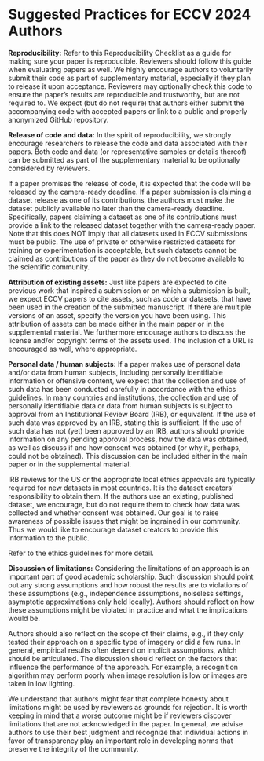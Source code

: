 # Suggested Practices for ECCV 2024 Authors

**Reproducibility:** 
Refer to this Reproducibility Checklist as a guide for making sure your paper is reproducible. Reviewers should follow this guide when evaluating papers as well. We highly encourage authors to voluntarily submit their code as part of supplementary material, especially if they plan to release it upon acceptance. Reviewers may optionally check this code to ensure the paper’s results are reproducible and trustworthy, but are not required to. We expect (but do not require) that authors either submit the accompanying code with accepted papers or link to a public and properly anonymized GitHub repository. 

**Release of code and data:** In the spirit of reproducibility, we strongly encourage researchers to release the code and data associated with their papers. Both code and data (or representative samples or details thereof) can be submitted as part of the supplementary material to be optionally considered by reviewers. 

If a paper promises the release of code, it is expected that the code will be released by the camera-ready deadline. If a paper submission is claiming a dataset release as one of its contributions, the authors must make the dataset publicly available no later than the camera-ready deadline. Specifically, papers claiming a dataset as one of its contributions must provide a link to the released dataset together with the camera-ready paper. Note that this does NOT imply that all datasets used in ECCV submissions must be public. The use of private or otherwise restricted datasets for training or experimentation is acceptable, but such datasets cannot be claimed as contributions of the paper as they do not become available to the scientific community.

**Attribution of existing assets:** Just like papers are expected to cite previous work that inspired a submission or on which a submission is built, we expect ECCV papers to cite assets, such as code or datasets, that have been used in the creation of the submitted manuscript. If there are multiple versions of an asset, specify the version you have been using. This attribution of assets can be made either in the main paper or in the supplemental material. We furthermore encourage authors to discuss the license and/or copyright terms of the assets used. The inclusion of a URL is encouraged as well, where appropriate.

**Personal data / human subjects:** If a paper makes use of personal data and/or data from human subjects, including personally identifiable information or offensive content, we expect that the collection and use of such data has been conducted carefully in accordance with the ethics guidelines. In many countries and institutions, the collection and use of personally identifiable data or data from human subjects is subject to approval from an Institutional Review Board (IRB), or equivalent. If the use of such data was approved by an IRB, stating this is sufficient. If the use of such data has not (yet) been approved by an IRB, authors should provide information on any pending approval process, how the data was obtained, as well as discuss if and how consent was obtained (or why it, perhaps, could not be obtained). This discussion can be included either in the main paper or in the supplemental material.

IRB reviews for the US or the appropriate local ethics approvals are typically required for new datasets in most countries. It is the dataset creators' responsibility to obtain them. If the authors use an existing, published dataset, we encourage, but do not require them to check how data was collected and whether consent was obtained. Our goal is to raise awareness of possible issues that might be ingrained in our community. Thus we would like to encourage dataset creators to provide this information to the public.

Refer to the ethics guidelines for more detail.

**Discussion of limitations:** Considering the limitations of an approach is an important part of good academic scholarship. Such discussion should point out any strong assumptions and how robust the results are to violations of these assumptions (e.g., independence assumptions, noiseless settings, asymptotic approximations only held locally). Authors should reflect on how these assumptions might be violated in practice and what the implications would be. 

Authors should also reflect on the scope of their claims, e.g., if they only tested their approach on a specific type of imagery or did a few runs. In general, empirical results often depend on implicit assumptions, which should be articulated. The discussion should reflect on the factors that influence the performance of the approach. For example, a recognition algorithm may perform poorly when image resolution is low or images are taken in low lighting.

We understand that authors might fear that complete honesty about limitations might be used by reviewers as grounds for rejection. It is worth keeping in mind that a worse outcome might be if reviewers discover limitations that are not acknowledged in the paper. In general, we advise authors to use their best judgment and recognize that individual actions in favor of transparency play an important role in developing norms that preserve the integrity of the community. 
